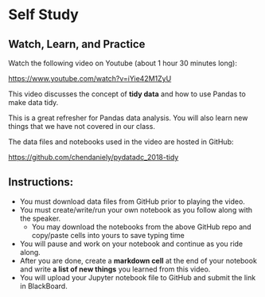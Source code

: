 # Self Study

## Watch, Learn, and Practice

Watch the following video on Youtube (about 1 hour 30 minutes long):

https://www.youtube.com/watch?v=iYie42M1ZyU 

This video discusses the concept of **tidy data** and how to use Pandas to make data tidy. 

This is a great refresher for Pandas data analysis. You will also learn new things that we have not covered in our class. 

The data files and notebooks used in the video are hosted in GitHub: 

https://github.com/chendaniely/pydatadc_2018-tidy

## Instructions:
- You must download data files from GitHub prior to playing the video.
- You must create/write/run your own notebook as you follow along with the speaker. 
    - You may download the notebooks from the above GitHub repo and copy/paste cells into yours to save typing time
- You will pause and work on your notebook and continue as you ride along.
- After you are done, create a **markdown cell** at the end of your notebook and write **a list of new things** you learned from this video.
- You will upload your Jupyter notebook file to GitHub and submit the link in BlackBoard. 
